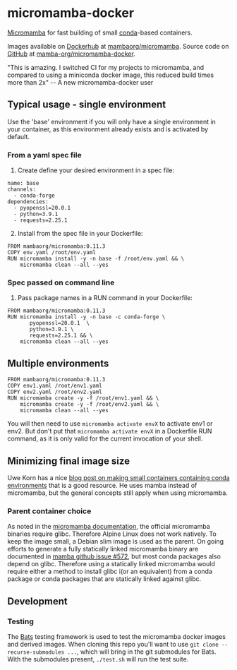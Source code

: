 # micromamba-docker
[Micromamba](https://github.com/mamba-org/mamba#micromamba) for fast building of small [conda](https://docs.conda.io/)-based containers. 

Images available on [Dockerhub](https://hub.docker.com/) at [mambaorg/micromamba](https://hub.docker.com/r/mambaorg/micromamba). Source code on [GitHub](https://github.com/) at [mamba-org/micromamba-docker](https://github.com/mamba-org/micromamba-docker/).

"This is amazing. I switched CI for my projects to micromamba, and compared to using a miniconda docker image, this reduced build times more than 2x" -- A new micromamba-docker user

## Typical usage - single environment

Use the 'base' environment if you will only have a single environment in your container, as this environment already exists and is activated by default.

### From a yaml spec file

1. Create define your desired environment in a spec file:

```
name: base
channels:
  - conda-forge
dependencies:
  - pyopenssl=20.0.1
  - python=3.9.1
  - requests=2.25.1
```

2. Install from the spec file in your Dockerfile:

```
FROM mambaorg/micromamba:0.11.3
COPY env.yaml /root/env.yaml
RUN micromamba install -y -n base -f /root/env.yaml && \
    micromamba clean --all --yes
```

### Spec passed on command line

1. Pass package names in a RUN command in your Dockerfile:

```
FROM mambaorg/micromamba:0.11.3
RUN micromamba install -y -n base -c conda-forge \
       pyopenssl=20.0.1  \
       python=3.9.1 \
       requests=2.25.1 && \
    micromamba clean --all --yes
```

## Multiple environments

```
FROM mambaorg/micromamba:0.11.3
COPY env1.yaml /root/env1.yaml
COPY env2.yaml /root/env2.yaml
RUN micromamba create -y -f /root/env1.yaml && \
    micromamba create -y -f /root/env2.yaml && \
    micromamba clean --all --yes
```

You will then need to use `micromamba activate envX` to activate env1 or env2. But don't put that `micromamba activate envX` in a Dockerfile RUN command, as it is only valid for the current invocation of your shell.


## Minimizing final image size

Uwe Korn has a nice [blog post on making small containers containing conda environments](https://uwekorn.com/2021/03/01/deploying-conda-environments-in-docker-how-to-do-it-right.html) that is a good resource. He uses mamba instead of micromamba, but the general concepts still apply when using micromamba.

### Parent container choice

As noted in the [micromamba documentation](https://github.com/mamba-org/mamba/blob/master/docs/source/micromamba.md#Installation), the official micromamba binaries require glibc. Therefore Alpine Linux does not work natively. To keep the image small, a Debian slim image is used as the parent. On going efforts to generate a fully statically linked micromamba binary are documented in [mamba github issue #572](https://github.com/mamba-org/mamba/issues/572), but most conda packages also depend on glibc. Therefore using a statically linked micromamba would require either a method to install glibc i(or an equivalent) from a conda package or conda packages that are statically linked against glibc.

## Development

### Testing

The [Bats](https://github.com/bats-core/bats-core) testing framework is used to test the micromamba docker
images and derived images. When cloning this repo you'll want to use `git clone --recurse-submodules ...`,
which will bring in the git submodules for Bats. With the submodules present, `./test.sh` will run the test
suite.
